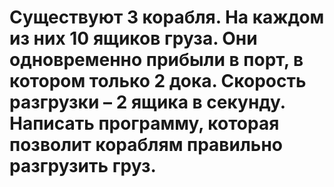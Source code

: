 # Существуют 3 корабля. На каждом из них 10 ящиков груза. Они одновременно прибыли в порт, в котором только 2 дока. Скорость разгрузки –  2 ящика в секунду. Написать программу, которая позволит кораблям правильно разгрузить груз.

